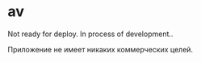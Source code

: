 # av
Not ready for deploy. In process of development..

Приложение не имеет никаких коммерческих целей.

